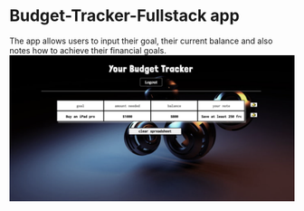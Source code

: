 # Budget-Tracker-Fullstack app

The app allows users to input their goal, their current balance and also notes how to achieve their financial goals.
![Project.PNG](Project.PNG)
